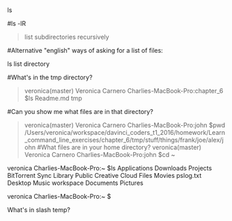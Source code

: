 ls

#ls -lR
>list subdirectories recursively

#Alternative "english" ways of asking for a list of files:

ls
list directory

#What's in the tmp directory?
>veronica(master) Veronica Carnero
 Charlies-MacBook-Pro:chapter_6 $ls
 Readme.md tmp

#Can you show me what files are in that directory?
>veronica(master) Veronica Carnero
 Charlies-MacBook-Pro:john $pwd
 /Users/veronica/workspace/davinci_coders_t1_2016/homework/Learn_command_line_exercises/chapter_6/tmp/stuff/things/frank/joe/alex/john
#What files are in your home directory?
>veronica(master) Veronica Carnero
 Charlies-MacBook-Pro:john $cd ~
 
 veronica
 Charlies-MacBook-Pro:~ $ls
 Applications         Downloads            Projects
 BitTorrent Sync      Library              Public
 Creative Cloud Files Movies               pslog.txt
 Desktop              Music                workspace
 Documents            Pictures
 
 veronica
 Charlies-MacBook-Pro:~ $
 
 
What's in slash temp?


